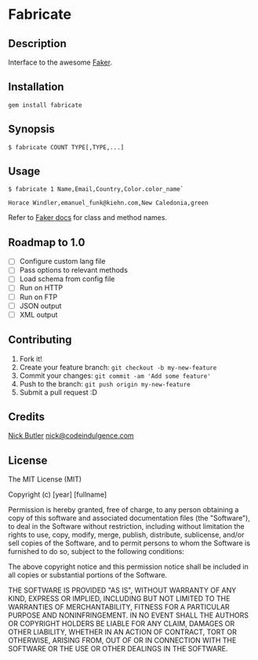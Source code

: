 Fabricate
=========

Description
-----------
Interface to the awesome [Faker](https://github.com/stympy/faker).

Installation
------------
`gem install fabricate`

Synopsis
--------

`$ fabricate COUNT TYPE[,TYPE,...]`

Usage
-----

```
$ fabricate 1 Name,Email,Country,Color.color_name`

Horace Windler,emanuel_funk@kiehn.com,New Caledonia,green
```

Refer to [Faker docs](https://github.com/stympy/faker/blob/master/README.md#usage) for class and method names.

Roadmap to 1.0
--------------

- [ ] Configure custom lang file
- [ ] Pass options to relevant methods
- [ ] Load schema from config file
- [ ] Run on HTTP
- [ ] Run on FTP
- [ ] JSON output
- [ ] XML output

Contributing
------------
1. Fork it!
2. Create your feature branch: `git checkout -b my-new-feature`
3. Commit your changes: `git commit -am 'Add some feature'`
4. Push to the branch: `git push origin my-new-feature`
5. Submit a pull request :D

Credits
-------
[Nick Butler](https://www.codeindulgence.com) <nick@codeindulgence.com>

License
-------
The MIT License (MIT)

Copyright (c) [year] [fullname]

Permission is hereby granted, free of charge, to any person obtaining a copy
of this software and associated documentation files (the "Software"), to deal
in the Software without restriction, including without limitation the rights
to use, copy, modify, merge, publish, distribute, sublicense, and/or sell
copies of the Software, and to permit persons to whom the Software is
furnished to do so, subject to the following conditions:

The above copyright notice and this permission notice shall be included in all
copies or substantial portions of the Software.

THE SOFTWARE IS PROVIDED "AS IS", WITHOUT WARRANTY OF ANY KIND, EXPRESS OR
IMPLIED, INCLUDING BUT NOT LIMITED TO THE WARRANTIES OF MERCHANTABILITY,
FITNESS FOR A PARTICULAR PURPOSE AND NONINFRINGEMENT. IN NO EVENT SHALL THE
AUTHORS OR COPYRIGHT HOLDERS BE LIABLE FOR ANY CLAIM, DAMAGES OR OTHER
LIABILITY, WHETHER IN AN ACTION OF CONTRACT, TORT OR OTHERWISE, ARISING FROM,
OUT OF OR IN CONNECTION WITH THE SOFTWARE OR THE USE OR OTHER DEALINGS IN THE
SOFTWARE.

